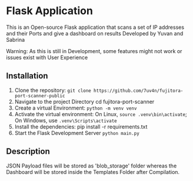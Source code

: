 # Flask Application

This is an Open-source Flask application that scans a set of IP addresses and their Ports and give a dashboard on results
Developed by Yuvan and Sabrina

Warning: As this is still in Development, some features might not work or issues exist with User Experience

## Installation

1. Clone the repository:
   ```git clone https://github.com/7uv4n/fujitora-port-scanner-public```
2. Navigate to the project Directory
    cd fujitora-port-scanner
3. Create a virtual Environment:
    ```python -m venv venv```  
4. Activate the virtual environment:
    On Linux, ```source .venv\bin\activate```; On Windows, use ```.venv\Scripts\activate```
5. Install the dependencies:
    pip install -r requirements.txt
6. Start the Flask Development Server
    ```python main.py```

## Description

JSON Payload files will be stored as 'blob_storage' folder whereas the Dashboard will be stored inside the Templates Folder after Compilation. 
